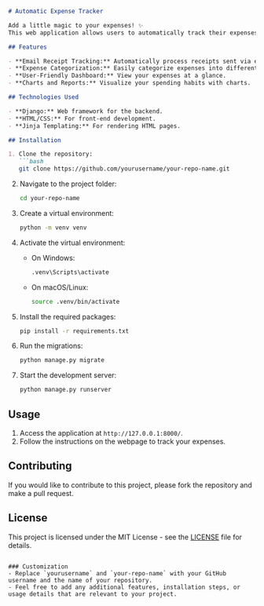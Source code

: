 

```markdown
# Automatic Expense Tracker

Add a little magic to your expenses! ✨  
This web application allows users to automatically track their expenses by sending receipts via email. 

## Features

- **Email Receipt Tracking:** Automatically process receipts sent via email.
- **Expense Categorization:** Easily categorize expenses into different types.
- **User-Friendly Dashboard:** View your expenses at a glance.
- **Charts and Reports:** Visualize your spending habits with charts.

## Technologies Used

- **Django:** Web framework for the backend.
- **HTML/CSS:** For front-end development.
- **Jinja Templating:** For rendering HTML pages.

## Installation

1. Clone the repository:
   ```bash
   git clone https://github.com/yourusername/your-repo-name.git
   ```
   
2. Navigate to the project folder:
   ```bash
   cd your-repo-name
   ```

3. Create a virtual environment:
   ```bash
   python -m venv venv
   ```

4. Activate the virtual environment:
   - On Windows:
     ```bash
     .venv\Scripts\activate
     ```
   - On macOS/Linux:
     ```bash
     source .venv/bin/activate
     ```

5. Install the required packages:
   ```bash
   pip install -r requirements.txt
   ```

6. Run the migrations:
   ```bash
   python manage.py migrate
   ```

7. Start the development server:
   ```bash
   python manage.py runserver
   ```

## Usage

1. Access the application at `http://127.0.0.1:8000/`.
2. Follow the instructions on the webpage to track your expenses.

## Contributing

If you would like to contribute to this project, please fork the repository and make a pull request.

## License

This project is licensed under the MIT License - see the [LICENSE](LICENSE) file for details.

```

### Customization
- Replace `yourusername` and `your-repo-name` with your GitHub username and the name of your repository.
- Feel free to add any additional features, installation steps, or usage details that are relevant to your project.
